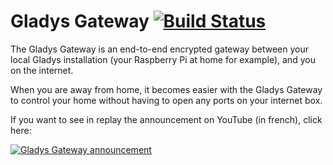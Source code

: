 # Gladys Gateway [![Build Status](https://travis-ci.org/GladysProject/gladys-gateway.svg?branch=master&style=flat-square)](https://travis-ci.org/GladysProject/gladys-gateway)

The Gladys Gateway is an end-to-end encrypted gateway between your local Gladys installation (your Raspberry Pi at home for example), and you on the internet.

When you are away from home, it becomes easier with the Gladys Gateway to control your home without having to open any ports on your internet box.

If you want to see in replay the announcement on YouTube (in french), click here:

[![Gladys Gateway announcement](http://img.youtube.com/vi/HHfQ8R_6Yg8/0.jpg)](https://www.youtube.com/watch?v=HHfQ8R_6Yg8 "Gladys Gateway announcement")